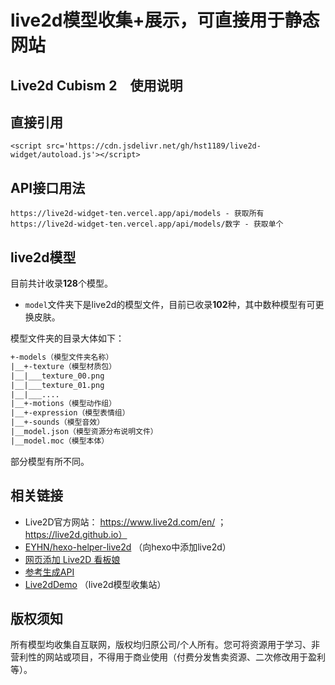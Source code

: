 # live2d模型收集+展示，可直接用于静态网站

## Live2d Cubism 2　使用说明

## 直接引用
```
<script src='https://cdn.jsdelivr.net/gh/hst1189/live2d-widget/autoload.js'></script>
```

## API接口用法
```
https://live2d-widget-ten.vercel.app/api/models - 获取所有
https://live2d-widget-ten.vercel.app/api/models/数字 - 获取单个
```

## live2d模型
目前共计收录**128**个模型。

* `model`文件夹下是live2d的模型文件，目前已收录**102**种，其中数种模型有可更换皮肤。

模型文件夹的目录大体如下：
```txt
+-models（模型文件夹名称）
|__+-texture（模型材质包）
|__|___texture_00.png
|__|___texture_01.png
|__|___....
|__+-motions（模型动作组）
|__+-expression（模型表情组）
|__+-sounds（模型音效）
|__model.json（模型资源分布说明文件）
|__model.moc（模型本体）
```
部分模型有所不同。


## 相关链接
* Live2D官方网站： https://www.live2d.com/en/ ； https://live2d.github.io）
* [EYHN/hexo-helper-live2d](https://github.com/EYHN/hexo-helper-live2d) （向hexo中添加live2d）
* [网页添加 Live2D 看板娘](https://www.fghrsh.net/post/123.html)
* [参考生成API](https://github.com/fghrsh/live2d_api) 
* [Live2dDemo](https://github.com/summerscar/live2dDemo) （live2d模型收集站）


## 版权须知
所有模型均收集自互联网，版权均归原公司/个人所有。您可将资源用于学习、非营利性的网站或项目，不得用于商业使用（付费分发售卖资源、二次修改用于盈利等）。
